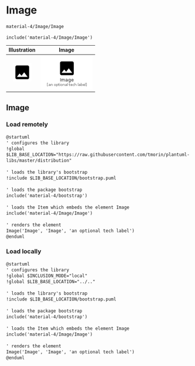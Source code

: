 # Image


```text
material-4/Image/Image
```

```text
include('material-4/Image/Image')
```



| Illustration | Image |
| :---: | :---: |
| ![illustration for Illustration](../../material-4/Image/Image.png) | ![illustration for Image](../../material-4/Image/Image.Local.png) |




## Image

### Load remotely
```plantuml
@startuml
' configures the library
!global $LIB_BASE_LOCATION="https://raw.githubusercontent.com/tmorin/plantuml-libs/master/distribution"

' loads the library's bootstrap
!include $LIB_BASE_LOCATION/bootstrap.puml

' loads the package bootstrap
include('material-4/bootstrap')

' loads the Item which embeds the element Image
include('material-4/Image/Image')

' renders the element
Image('Image', 'Image', 'an optional tech label')
@enduml
```

### Load locally
```plantuml
@startuml
' configures the library
!global $INCLUSION_MODE="local"
!global $LIB_BASE_LOCATION="../.."

' loads the library's bootstrap
!include $LIB_BASE_LOCATION/bootstrap.puml

' loads the package bootstrap
include('material-4/bootstrap')

' loads the Item which embeds the element Image
include('material-4/Image/Image')

' renders the element
Image('Image', 'Image', 'an optional tech label')
@enduml
```

